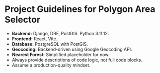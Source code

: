 # Project Guidelines for Polygon Area Selector

- **Backend:** Django, DRF, PostGIS. Python 3.11.12.
- **Frontend:** React, Vite.
- **Database:** PostgreSQL with PostGIS.
- **Geocoding:** Backend-driven using Google Geocoding API.
- **Nearest Forest:** Simplified placeholder for now.
- Always provide descriptions of code logic, not full code blocks.
- Assume a production-quality mindset.